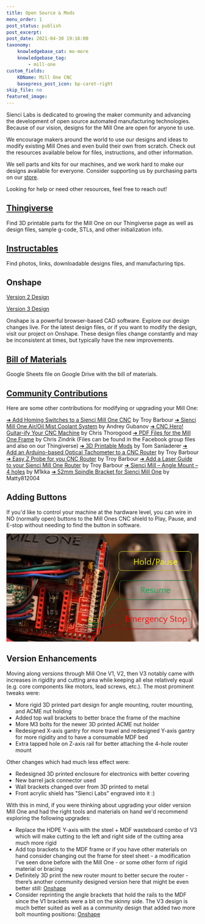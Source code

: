 ```yaml
---
title: Open Source & Mods
menu_order: 1
post_status: publish
post_excerpt: 
post_date: 2021-04-30 19:16:00
taxonomy:
    knowledgebase_cat: mo-more
    knowledgebase_tag:
        - mill-one
custom_fields:
    KBName: Mill One CNC
    basepress_post_icon: bp-caret-right
skip_file: no
featured_image: 
---
```


Sienci Labs is dedicated to growing the maker community and advancing the development of open source automated manufacturing technologies. Because of our vision, designs for the Mill One are open for anyone to use.

We encourage makers around the world to use our designs and ideas to modify existing Mill Ones and even build their own from scratch. Check out the resources available below for files, instructions, and other information.

We sell parts and kits for our machines, and we work hard to make our designs available for everyone. Consider supporting us by purchasing parts on our <a href="https://sienci.com/product-category/parts/">store</a>.

Looking for help or need other resources, feel free to reach out!

## <a href="https://www.thingiverse.com/SienciLabs/designs" target="_blank" rel="noopener">Thingiverse</a>

Find 3D printable parts for the Mill One on our Thingiverse page as well as design files, sample g-code, STLs, and other initialization info.

## <a href="http://www.instructables.com/member/Sienci%20Labs/" target="_blank" rel="noopener">Instructables</a>

Find photos, links, downloadable designs files, and manufacturing tips.

## Onshape

<a href="https://cad.onshape.com/documents/f129a1cb4c9e4b8ba7c141fa/w/62929c10eab89bef61547fe5/e/a8c68f8c70b205cc2fab42c3" target="_blank" rel="noopener">Version 2 Design</a>

<a href="https://cad.onshape.com/documents/cef8a67838682ca79f64237c/w/22ad8b2c367c8fc81ca0ada0/e/1367d08d70a3f7ccdd669df3" target="_blank" rel="noopener">Version 3 Design</a>

Onshape is a powerful browser-based CAD software. Explore our design changes live. For the latest design files, or if you want to modify the design, visit our project on Onshape. These design files change constantly and may be inconsistent at times, but typically have the new improvements.

## <a href="https://docs.google.com/spreadsheets/d/15G8NwAsjUysOSlhiqnWZDX9TDvD0P3QPFUiqYyDQw4E/edit?usp=sharing" target="_blank" rel="noopener">Bill of Materials</a>

Google Sheets file on Google Drive with the bill of materials.

## <a href="https://www.facebook.com/groups/166433110494695/" target="_blank" rel="noopener">Community Contributions</a>

Here are some other contributions for modifying or upgrading your Mill One:

<a href="https://www.instructables.com/id/Add-Homing-Switches-to-a-Sienci-Mill-One-CNC/" target="_blank" rel="noopener">➜ Add Homing Switches to a Sienci Mill One CNC</a> by Troy Barbour
<a href="https://www.instructables.com/id/Add-Homing-Switches-to-a-Sienci-Mill-One-CNC/">➜ </a><a href="https://www.instructables.com/id/Sienci-Mill-One-AirOil-Mist-Coolant-System/" target="_blank" rel="noopener">Sienci Mill One Air/Oil Mist Coolant System</a> by Andrey Gubanov
<a href="https://www.instructables.com/id/Add-Homing-Switches-to-a-Sienci-Mill-One-CNC/">➜ </a><a href="https://www.instructables.com/id/CNC-Hero-Guitar-ify-Your-CNC-Machine/" target="_blank" rel="noopener">CNC Hero! Guitar-ify Your CNC Machine</a> by Chris Thorogood
<a href="https://www.instructables.com/id/Add-Homing-Switches-to-a-Sienci-Mill-One-CNC/">➜ </a><a href="https://www.facebook.com/groups/166433110494695/files/" target="_blank" rel="noopener">PDF Files for the Mill One Frame</a> by Chris Zindrik (Files can be found in the Facebook group files and also on our Thingiverse)
<a href="https://cad.onshape.com/documents/8f775034bda99ee4916e3af8/w/6fdbd544f27a0f3bc72a7bbb/e/26ed85d2d46c126c346306c9">➜ 3D Printable Mods</a> by Tom Sanladerer
<a href="http://www.instructables.com/id/Add-an-Arduino-based-Optical-Tachometer-to-a-CNC-R/">➜ Add an Arduino-based Optical Tachometer to a CNC Router</a> by Troy Barbour
<a href="http://www.instructables.com/id/Easy-Z-Probe-for-Your-CNC-Router/">➜ Easy Z Probe for you CNC Router</a> by Troy Barbour
<a href="http://www.instructables.com/id/Add-a-Laser-Guide-to-Your-Sienci-Mill-One-CNC-Rout/">➜ Add a Laser Guide to your Sienci Mill One Router</a> by Troy Barbour
<a href="https://www.thingiverse.com/thing:2929267">➜ Sienci Mill – Angle Mount – 4 holes</a> by M1kka
<a href="https://www.thingiverse.com/thing:2933997">➜ 52mm Spindle Bracket for Sienci Mill One</a> by Matty812004

## Adding Buttons

If you'd like to control your machine at the hardware level, you can wire in NO (normally open) buttons to the Mill Ones CNC shield to Play, Pause, and E-stop without needing to find the button in software.

![](../../_images/_mill-one/_more/mo_add-buttons.jpg)

## Version Enhancements

Moving along versions through Mill One V1, V2, then V3 notably came with increases in rigidity and cutting area while keeping all else relatively equal (e.g. core components like motors, lead screws, etc.). The most prominent tweaks were:

<ul>
  <li>More rigid 3D printed part design for angle mounting, router mounting, and ACME nut holding</li>
  <li>Added top wall brackets to better brace the frame of the machine</li>
  <li>More M3 bolts for the newer 3D printed ACME nut holder</li>
  <li>Redesigned X-axis gantry for more travel and redesigned Y-axis gantry for more rigidity and to have a consumable MDF bed</li>
  <li>Extra tapped hole on Z-axis rail for better attaching the 4-hole router mount</li>
</ul>

Other changes which had much less effect were:

<ul>
  <li>Redesigned 3D printed enclosure for electronics with better covering</li>
  <li>New barrel jack connector used</li>
  <li>Wall brackets changed over from 3D printed to metal</li>
  <li>Front acrylic shield has "Sienci Labs" engraved into it :)</li>
</ul>

With this in mind, if you were thinking about upgrading your older version Mill One and had the right tools and materials on hand we'd recommend exploring the following upgrades:

<ul>
  <li>Replace the HDPE Y-axis with the steel + MDF wasteboard combo of V3 which will make cutting to the left and right side of the cutting area much more rigid</li>
  <li>Add top brackets to the MDF frame or if you have other materials on hand consider changing out the frame for steel sheet - a modification I’ve seen done before with the Mill One - or some other form of rigid material or bracing</li>
  <li>Definitely 3D print the new router mount to better secure the router - there’s another community designed version here that might be even better still: <a href="https://cad.onshape.com/documents/8f775034bda99ee4916e3af8/w/6fdbd544f27a0f3bc72a7bbb/e/26ed85d2d46c126c346306c9" target="_blank" rel="noopener">Onshape</a></li>
  <li>Consider reprinting the angle brackets that hold the rails to the MDF since the V1 brackets were a bit on the skinny side. The V3 design is much better suited as well as a community design that added two more bolt mounting positions: <a href="https://cad.onshape.com/documents/8f775034bda99ee4916e3af8/w/6fdbd544f27a0f3bc72a7bbb/e/6b862f53aed07b11d627cf00" target="_blank" rel="noopener">Onshape</a></li>
</ul>
